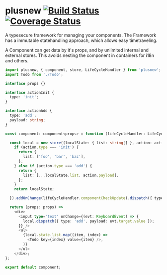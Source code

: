 # plusnew [![Build Status](https://travis-ci.org/plusnew/plusnew.svg?branch=v0.5)](https://travis-ci.org/plusnew/plusnew) [![Coverage Status](https://coveralls.io/repos/github/plusnew/plusnew/badge.svg?branch=v0.5)](https://coveralls.io/github/plusnew/plusnew?branch=v0.5)

A typesecure framework for managing your components.
The Framework has a immutable statehandling approach, which allows easy timetraveling.

A Component can get data by it's props, and by unlimited internal and external stores.
This avoids nesting the component in containers for i18n and others.

```ts
import plusnew, { component, store, LifeCycleHandler } from 'plusnew';
import Todo from './Todo';

interface props {}

interface actionInit {
  type: 'init';
}

interface actionAdd {
  type: 'add';
  payload: string;
}

const component: component<props> = function (lifeCycleHandler: LifeCycleHandler) {

  const local = new store((localState: { list: string[] }, action: actionInit | actionAdd) => {
    if (action.type === 'init') {
      return {
        list: ['foo', 'bar', 'baz'],
      };
    } else if (action.type === 'add') {
      return {
        list: [...localState.list, action.payload],
      };
    }
    return localState;

  }).addOnChange(lifeCycleHandler.componentCheckUpdate).dispatch({ type: 'init' });

  return (props: props) =>
    <div>
      <input type="text" onChange={(evt: KeyboardEvent) => {
        local.dispatch({ type: 'add', payload: evt.target.value });
      }} />
      <ul>
        {local.state.list.map((item, index) =>
          <Todo key={index} value={item} />,
        )}
      </ul>
    </div>;
};

export default component;
```